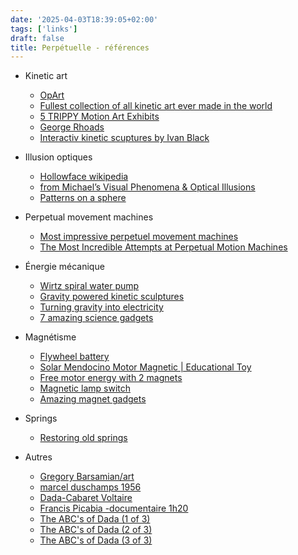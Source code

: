 ```yaml
---
date: '2025-04-03T18:39:05+02:00'
tags: ['links']
draft: false
title: Perpétuelle - références
---
```


- Kinetic art
    - [OpArt](https://www.theartstory.org/movement/op-art/) 
    - [Fullest collection of all kinetic art ever made in the world](https://www.youtube.com/watch?v=wVZnULlW0tg&t=1227s)   
    - [5 TRIPPY Motion Art Exhibits](https://www.youtube.com/watch?v=PVT7uXzIJWc)  
    - [George Rhoads](https://georgerhoads1.wpenginepowered.com/media/) 
    - [Interactiv kinetic scuptures by Ivan Black](https://www.youtube.com/watch?v=lI6IKLGMxUc)  
    
- Illusion optiques
    - [Hollowface wikipedia](https://en.wikipedia.org/wiki/Hollow-Face_illusion)  
    - [from Michael’s Visual Phenomena & Optical Illusions](https://michaelbach.de/ot/)
    - [Patterns on a sphere](https://www.youtube.com/watch?v=NZfj81PEn9o&t=41s) 

- Perpetual movement machines
    - [Most impressive perpetuel movement machines](https://www.youtube.com/watch?v=pW-qCWQbSS0)
    - [The Most Incredible Attempts at Perpetual Motion Machines ](https://www.youtube.com/watch?v=JPw58clq9EQ)

- Énergie mécanique
    - [Wirtz spiral water pump](https://www.youtube.com/watch?v=WRbiJ2nisJ4)
    - [Gravity powered kinetic sculptures](https://www.youtube.com/watch?v=Zkz01vcHhYI&t=125s)
    - [Turning gravity into electricity](https://www.youtube.com/watch?v=Jsc-pQIMxt8)
    - [7 amazing science gadgets](https://www.youtube.com/watch?v=wcKyq-e-Soo)

- Magnétisme
    - [Flywheel battery](https://www.youtube.com/watch?v=yhu3s1ut3wM)  
    - [Solar Mendocino Motor Magnetic | Educational Toy](https://www.youtube.com/watch?v=0QD9noP1ubI)
    - [Free motor energy with 2 magnets](https://www.youtube.com/shorts/HamRpW6EY9w) 
    - [Magnetic lamp switch](https://duckduckgo.com/?t=ffab&q=magnetic+lamp&atb=v390-1&pn=2&iax=videos&ia=videos&iai=https%3A%2F%2Fwww.youtube.com%2Fwatch%3Fv%3DdoiO7SwI5C0)
    - [Amazing magnet gadgets](https://www.youtube.com/watch?v=XvkEExdl-w4)   
- Springs  
    - [Restoring old springs](https://www.youtube.com/watch?v=O1lIsYI4Yao)  
- Autres
    - [Gregory Barsamian/art](https://gregorybarsamian.com/Archive)
    - [marcel duschamps 1956](https://www.youtube.com/watch?v=Wuf_GHmjxLM)
    - [Dada-Cabaret Voltaire](https://www.youtube.com/watch?v=fkl92oV1kMc)
    - [Francis Picabia -documentaire 1h20](https://www.youtube.com/watch?v=66RYw6qrQAk)
    - [The ABC's of Dada (1 of 3)](https://www.youtube.com/watch?v=EqkIJ0odFxA)
    - [The ABC's of Dada (2 of 3)](https://www.youtube.com/watch?v=hJICH4R9n8w)
    - [The ABC's of Dada (3 of 3)](https://www.youtube.com/watch?v=yprAZPx5hXs)